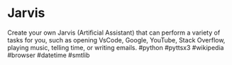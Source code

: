 # Jarvis
Create your own Jarvis (Artificial Assistant) that can perform a variety of tasks for you, such as opening VsCode, Google, YouTube, Stack Overflow, playing music, telling time, or writing emails. #python #pyttsx3 #wikipedia #browser #datetime #smtlib
